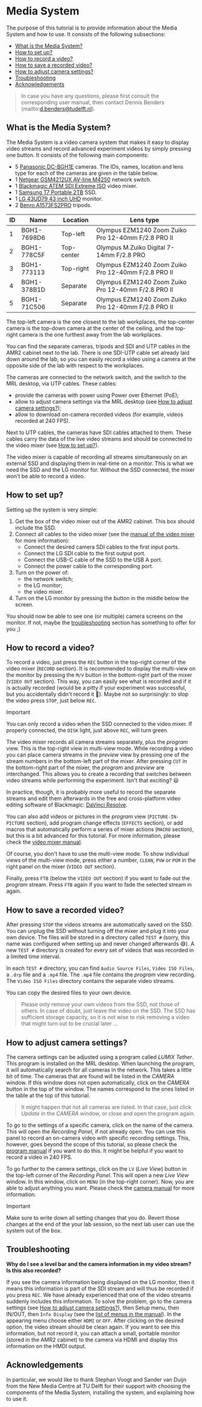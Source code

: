 # Media System
The purpose of this tutorial is to provide information about the Media System and how to use. It consists of the following subsections:

- [What is the Media System?](#what-is-the-media-system)
- [How to set up?](#how-to-set-up)
- [How to record a video?](#how-to-record-a-video)
- [How to save a recorded video?](#how-to-save-a-recorded-video)
- [How to adjust camera settings?](#how-to-adjust-camera-settings)
- [Troubleshooting](#troubleshooting)
- [Acknowledgements](#acknowledgements)

> In case you have any questions, please first consult the corresponding user manual, then contact Dennis Benders (mailto:d.benders@tudelft.nl).


## What is the Media System?
The Media System is a video camera system that makes it easy to display video streams and record advanced experiment videos by simply pressing one button. It consists of the following main components:
- 5 [Panasonic DC-BGH1E](https://www.panasonic.com/nl/consumer/cameras-camcorder/lumix-box-camera/dc-bgh1.html) cameras. The IDs, names, location and lens type for each of the cameras are given in the table below.
- 1 [Netgear GSM4212UX AV-line M4250](https://www.netgear.com/business/wired/switches/fully-managed/gsm4212ux/) network switch.
- 1 [Blackmagic ATEM SDI Extreme ISO](https://www.blackmagicdesign.com/products/atemsdi/techspecs/W-APS-36) video mixer.
- 1 [Samsung T7 Portable 2TB](https://www.samsung.com/nl/memory-storage/portable-ssd/portable-ssd-t7-2tb-black-mu-pc2t0k-ww/) SSD.
- 1 [LG 43UD79 43 inch UHD](https://www.lg.com/nl/monitor/lg-43UD79-B) monitor.
- 2 [Benro A1573FS2PRO](https://www.benro.nl/ida-Video_VideoKits_VideoKits_A1573FS2PRO_Video-Statief-Kit) tripods.

| ID | Name | Location | Lens type |
| - | - | - | - |
| 1 | BGH1-7698D6 | Top-left | Olympus EZM1240 Zoom Zuiko Pro 12-40mm F/2.8 PRO II |
| 2 | BGH1-778C5F | Top-center | Olympus M.Zuiko Digital 7-14mm F/2.8 PRO |
| 3 | BGH1-773113 | Top-right | Olympus EZM1240 Zoom Zuiko Pro 12-40mm F/2.8 PRO II |
| 4 | BGH1-378B1D | Separate | Olympus EZM1240 Zoom Zuiko Pro 12-40mm F/2.8 PRO II |
| 5 | BGH1-71C506 | Separate | Olympus EZM1240 Zoom Zuiko Pro 12-40mm F/2.8 PRO II |

The top-left camera is the one closest to the lab workplaces, the top-center camera is the top-down camera at the center of the ceiling, and the top-right camera is the one furthest away from the lab workplaces.

You can find the separate cameras, tripods and SDI and UTP cables in the AMR2 cabinet next to the lab. There is one SDI-UTP cable set already laid down around the lab, so you can easily record a video using a camera at the opposite side of the lab with respect to the workplaces.

The cameras are connected to the network switch, and the switch to the MRL desktop, via UTP cables. These cables:
- provide the cameras with power using Power over Ethernet (PoE);
- allow to adjust camera settings via the MRL desktop (see [How to adjust camera settings?](#how-to-adjust-camera-settings));
- allow to download on-camera recorded videos (for example, videos recorded at 240 FPS).

Next to UTP cables, the cameras have SDI cables attached to them. These cables carry the data of the live video streams and should be connected to the video mixer (see [How to set up?](#how-to-set-up)).

The video mixer is capable of recording all streams simultaneously on an external SSD and displaying them in real-time on a monitor. This is what we need the SSD and the LG monitor for. Without the SSD connected, the mixer won't be able to record a video.


## How to set up?
Setting up the system is very simple:
1. Get the box of the video mixer out of the AMR2 cabinet. This box should include the SSD.
2. Connect all cables to the video mixer (see the [manual of the video mixer](https://documents.blackmagicdesign.com/UserManuals/ATEM_SDI_Manual.pdf?_v=1719298810000) for more information):
   - Connect the desired camera SDI cables to the first input ports.
   - Connect the LG SDI cable to the first output port.
   - Connect the USB-C cable of the SSD to the USB A port.
   - Connect the power cable to the corresponding port.
3. Turn on the power of:
   - the network switch;
   - the LG monitor;
   - the video mixer.
4. Turn on the LG monitor by pressing the button in the middle below the screen.

You should now be able to see one (or multiple) camera screens on the monitor. If not, maybe the [troubleshooting](#troubleshooting) section has something to offer for you ;)


## How to record a video?
To record a video, just press the `REC` button in the top-right corner of the video mixer (`RECORD` section). It is recommended to display the multi-view on the monitor by pressing the `M/V` button in the bottom-right part of the mixer (`VIDEO OUT` section). This way, you can easily see what is recorded and if it is actually recorded (would be a pitty if your experiment was successful, but you accidentally didn't record it :no_good:). Maybe not so surprisingly: to stop the video press `STOP`, just below `REC`.

> [!important]
> You can only record a video when the SSD connected to the video mixer. If properly connected, the `DISK` light, just above `REC`, will turn green.

The video mixer records all camera streams separately, plus the *program* view. This is the top-right view in multi-view mode. While recording a video you can place camera streams in the *preview* view by pressing one of the stream numbers in the bottom-left part of the mixer. After pressing `CUT` in the bottom-right part of the mixer, the *program* and *preview* are interchanged. This allows you to create a recording that switches between video streams while performing the experiment. Isn't that exciting? :smiley:

In practice, though, it is probably more useful to record the separate streams and edit them afterwards in the free and cross-platform video editing software of Blackmagic: [DaVinci Resolve](https://www.blackmagicdesign.com/products/davinciresolve).

You can also add videos or pictures in the *program* view (`PICTURE-IN-PICTURE` section), add program change effects (`EFFECTS` section), or add macros that automatically perform a series of mixer actions (`MACRO` section), but this is a bit advanced for this tutorial. For more information, please check the [video mixer manual](https://documents.blackmagicdesign.com/UserManuals/ATEM_SDI_Manual.pdf?_v=1719298810000).

Of course, you don't have to use the multi-view mode. To show individual views of the multi-view mode, press either a number, `CLEAN`, `PVW` or `PGM` in the right panel on the mixer (`VIDEO OUT` section).

Finally, press `FTB` (below the `VIDEO OUT` section) if you want to fade out the *program* stream. Press `FTB` again if you want to fade the selected stream in again.


## How to save a recorded video?
After pressing `STOP` the videos streams are automatically saved on the SSD. You can unplug the SSD without turning off the mixer and plug it into your own device. The files will be stored in a directory called `TEST #` (sorry, this name was configured when setting up and never changed afterwards :sweat_smile:). A new `TEST #` directory is created for every set of videos that was recorded in a limited time interval.

In each `TEST #` directory, you can find `Audio Source Files`, `Video ISO Files`, a `.drp` file and a `.mp4` file. The `.mp4` file contains the *program* view recording. The `Video ISO Files` directory contains the separate video streams.

You can copy the desired files to your own device.

> Please only remove your own videos from the SSD, not those of others. In case of doubt, just leave the video on the SSD. The SSD has sufficient storage capacity, so it is not wise to risk removing a video that might turn out to be crucial later ...


## How to adjust camera settings?
The camera settings can be adjusted using a program called *LUMIX Tether*. This program is installed on the MRL desktop. When launching the program, it will automatically search for all cameras in the network. This takes a little bit of time. The cameras that are found will be listed in the *CAMERA* window. If this window does not open automatically, click on the *CAMERA* button in the top of the window. The names correspond to the ones listed in the table at the top of this tutorial.

> It might happen that not all cameras are listed. In that case, just click *Update* in the *CAMERA* window, or close and open the program again.

To go to the settings of a specific camera, click on the name of the camera. This will open the *Recording Panel*, if not already open. You can use this panel to record an on-camera video with specific recording settings. This, however, goes beyond the scope of this tutorial, so please check the [program manual](https://eww.pavc.panasonic.co.jp/dscoi/lumixtether/OperationGuide(en).pdf) if you want to do this. It might be helpful if you want to record a video in 240 FPS.

To go further to the camera settings, click on the `LV` (*Live View*) button in the top-left corner of the *Recording Panel*. This will open a new *Live View* window. In this window, click on `MENU` (in the top-right corner). Now, you are able to adjust anything you want. Please check the [camera manual](https://eww.pavc.panasonic.co.jp/dscoi/DC-BGH1/E/DC-BGH1_DVQP2279_eng/index.htm) for more information.

> [!important]
> Make sure to write down all setting changes that you do. Revert those changes at the end of the your lab session, so the next lab user can use the system out of the box.


## Troubleshooting
**Why do I see a level bar and the camera information in my video stream? Is this also recorded?**

If you see the camera information being displayed on the LG monitor, then it means this information is part of the SDI stream and will thus be recorded if you press `REC`. We have already experienced that one of the video streams suddenly includes this information. To solve the problem, go to the camera settings (see [How to adjust camera settings?](#how-to-adjust-camera-settings)), then Setup menu, then IN/OUT, then `Info Display` (see the [list of menus in the manual](https://eww.pavc.panasonic.co.jp/dscoi/DC-BGH1/E/DC-BGH1_DVQP2279_eng/chapter12_01.htm)). In the appearing menu choose either `HDMI` or `OFF`. After clicking on the desired option, the video stream should be clean again. If you want to see this information, but not record it, you can attach a small, portable monitor (stored in the AMR2 cabinet) to the camera via HDMI and display this information on the HMDI output.


## Acknowledgements
In particular, we would like to thank Stephan Voogt and Sander van Duijn from the New Media Centre at TU Delft for their support with choosing the components of the Media System, installing the system, and explaining how to use it.
